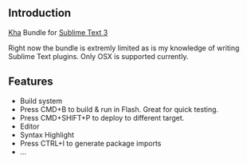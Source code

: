 ## Introduction
[Kha](https://github.com/KTXSoftware/Kha) Bundle for [Sublime Text 3](http://www.sublimetext.com/3)

Right now the bundle is extremly limited as is my knowledge of writing Sublime Text plugins. Only OSX is supported currently.

## Features

- Build system
 - Press CMD+B to build & run in Flash. Great for quick testing.
 - Press CMD+SHIFT+P to deploy to different target.
- Editor
 - Syntax Highlight
 - Press CTRL+I to generate package imports
- ...
